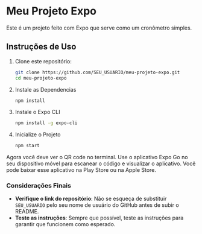 # Meu Projeto Expo

Este é um projeto feito com Expo que serve como um cronômetro simples.

## Instruções de Uso

1. Clone este repositório:
   ```bash
   git clone https://github.com/SEU_USUARIO/meu-projeto-expo.git
   cd meu-projeto-expo
2. Instale as Dependencias
   ```bash
   npm install
3. Instale o Expo CLI
   ```bash
   npm install -g expo-cli
4. Inicialize o Projeto
   ```bash
   npm start

Agora você deve ver o QR code no terminal. Use o aplicativo Expo Go no seu dispositivo móvel para escanear o código e visualizar o aplicativo. Você pode baixar esse aplicativo na Play Store ou na Apple Store.

### Considerações Finais

- **Verifique o link do repositório**: Não se esqueça de substituir `SEU_USUARIO` pelo seu nome de usuário do GitHub antes de subir o README.
- **Teste as instruções**: Sempre que possível, teste as instruções para garantir que funcionem como esperado.

